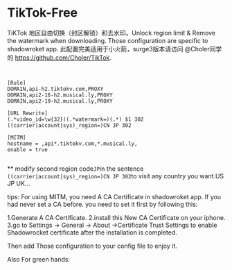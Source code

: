 # TikTok-Free
TiKTok 地区自由切换（封区解锁）和去水印。Unlock region limit & Remove the watermark when downloading.
Those configuration are specific to shadowroket app.
此配置完美适用于小火箭，surge3版本请访问 @Choler同学的 https://github.com/Choler/TikTok.

```


[Rule]
DOMAIN,api-h2.tiktokv.com,PROXY
DOMAIN,api2-16-h2.musical.ly,PROXY
DOMAIN,api2-19-h2.musical.ly,PROXY

[URL Rewrite]
(.*video_id=\w{32})(.*watermark=)(.*) $1 302
((carrier|account|sys)_region=)CN JP 302

[MITM]
hostname = ,api*.tiktokv.com,*.musical.ly,
enable = true


```
** modify second region code```JP```in the sentence ```((carrier|account|sys)_region=)CN JP 302```to visit any country you want.US JP UK... 
 
tips:
For using MITM, you need A CA Certificate in shadowroket app.
If you had never set a CA before. you need to set it first by following this:

1.Generate A CA Certificate.
2.install this New CA Certificate on your iphone.
3.go to Settings -> General -> About ->Certificate Trust Settings to enable Shadowrocket certificate after the installation is completed.

Then add Those configuration to your config file to enjoy it.















Also
For green hands:


















